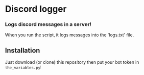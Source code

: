 # Discord logger
### Logs discord messages in a server!

When you run the script, it logs messages into the 'logs.txt' file.

## Installation
Just download (or clone) this repository then put your bot token in `the_variables.py`! 
